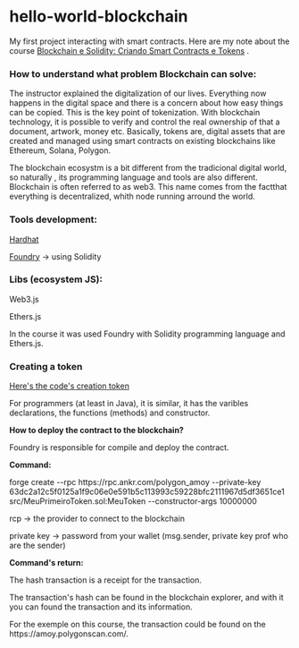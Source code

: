 # hello-world-blockchain
My first project interacting with smart contracts.
Here are my note about the course [Blockchain e Solidity: Criando Smart Contracts e Tokens](https://cursos.alura.com.br/course/solidity-criando-smart-contracts-tokens) .

### How to understand what problem Blockchain can solve:
<p>The instructor explained the digitalization of our lives. Everything now happens in
the digital space and there is a concern about how easy things can be copied.
This is the key point of tokenization. With blockchain technology, it is possible to verify and control
the real ownership of that a document, artwork, money etc. 
<pl>Basically, tokens are, digital assets that are created and managed using smart contracts on existing blockchains
like Ethereum, Solana, Polygon. 

The blockchain ecosystm is a bit different from the tradicional digital world, so naturally , its programming language and tools are also different.
Blockchain is often referred to as web3. This name comes from the factthat everything is decentralized, whith node running arround the world.

### Tools development:
[Hardhat](https://hardhat.org/)
   
[Foundry](https://getfoundry.sh/) -> using Solidity

### Libs (ecosystem JS):
<p>Web3.js
<p>Ethers.js

In the course it was used Foundry with Solidity programming language and Ethers.js.

### Creating a token
[Here's the code's creation token](https://github.com/marina-msl/hello-world-blockchain/blob/master/src/hello-world.sol)

For programmers (at least in Java), it is similar, it has the varibles declarations, the functions (methods) and constructor.

**<p>How to deploy the contract to the blockchain?**
<p>Foundry is responsible for compile and deploy the contract.
   
**<p>Command:**
<p>forge create --rpc https://rpc.ankr.com/polygon_amoy --private-key 63dc2a12c5f0125a1f9c06e0e591b5c113993c59228bfc2111967d5df3651ce1 src/MeuPrimeiroToken.sol:MeuToken --constructor-args 10000000

<p>rcp -> the provider to connect to the blockchain
<p>private key -> password from your wallet (msg.sender, private key prof who are the sender)

**<p>Command's return:**
<p>The hash transaction is a receipt for the transaction.
<p>The transaction's hash can be found in the blockchain explorer, and with it you can found the transaction and its information.
<p>For the exemple on this course, the transaction could be found on the https://amoy.polygonscan.com/.






